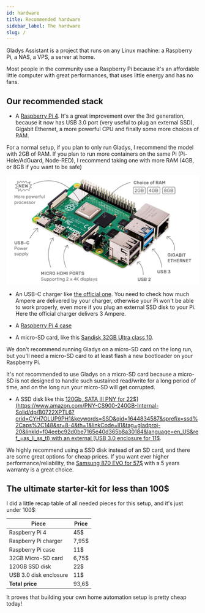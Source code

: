 ```yaml
---
id: hardware
title: Recommended hardware
sidebar_label: The hardware
slug: /
---
```


Gladys Assistant is a project that runs on any Linux machine: a Raspberry Pi, a NAS, a VPS, a server at home.

Most people in the community use a Raspberry Pi because it's an affordable little computer with great performances, that uses little energy and has no fans.

## Our recommended stack

- A [Raspberry Pi 4](https://www.amazon.com/Raspberry-Model-2019-Quad-Bluetooth/dp/B07TD42S27?crid=3UT3K90QVBE66&keywords=raspberry%2Bpi%2B4%2B2GB&qid=1644833683&sprefix=raspberry%2Bpi%2B4%2B2gb%2Caps%2C152&sr=8-3&th=1&linkCode=ll1&tag=gladproj-20&linkId=76c25f0db9eb8b1afc55c6c7d9b92187&language=en_US&ref_=as_li_ss_tl). It's a great improvement over the 3rd generation, because it now has USB 3.0 port (very useful to plug an external SSD), Gigabit Ethernet, a more powerful CPU and finally some more choices of RAM.

For a normal setup, if you plan to only run Gladys, I recommend the model with 2GB of RAM. If you plan to run more containers on the same Pi (Pi-Hole/AdGuard, Node-RED), I recommend taking one with more RAM (4GB, or 8GB if you want to be safe)

![Raspberry Pi 4](../../static/img/docs/en/installation/raspberry-pi-4.jpg)

- An USB-C charger like [the official one](https://www.amazon.com/Raspberry-Model-Official-SC0218-Accessory/dp/B07W8XHMJZ?crid=2M36R4F1XSYUN&keywords=raspberry+pi+charger&qid=1644834355&sprefix=raspberry+pi+charge%2Caps%2C163&sr=8-3&linkCode=ll1&tag=gladproj-20&linkId=7477042f3093652671863b15b1f2d1a7&language=en_US&ref_=as_li_ss_tl). You need to check how much Ampere are delivered by your charger, otherwise your Pi won't be able to work properly, even more if you plug an external SSD disk to your Pi. Here the official charger delivers 3 Ampere.

- A [Raspberry Pi 4 case](https://www.amazon.com/iUniker-Raspberry-Aluminium-Heatsink-Supply/dp/B07D3S4KBK?crid=WXOQTAT2ST5H&keywords=raspberry+pi+4+case&qid=1644835141&sprefix=raspberry+pi+4+cas%2Caps%2C157&sr=8-3&linkCode=ll1&tag=gladproj-20&linkId=ba3cd1773e754f33f84d9a6bbdb4c3a9&language=en_US&ref_=as_li_ss_tl)

- A micro-SD card, like this [Sandisk 32GB Ultra class 10](https://www.amazon.com/Sandisk-Ultra-Micro-Class-Memory/dp/B010NE3QHQ?crid=3S6DCF6ISXC2N&keywords=micro-SD+card&qid=1644834059&sprefix=micro-sd+car%2Caps%2C175&sr=8-14&linkCode=ll1&tag=gladproj-20&linkId=ac43f2b3ff7adb30389ca3756c2b88f3&language=en_US&ref_=as_li_ss_tl).

We don't recommend running Gladys on a micro-SD card on the long run, but you'll need a micro-SD card to at least flash a new bootloader on your Raspberry Pi.

It's not recommended to use Gladys on a micro-SD card because a micro-SD is not designed to handle such sustained read/write for a long period of time, and on the long run your micro-SD will get corrupted.

- A SSD disk like this [120Gb, SATA III PNY for 22$](https://www.amazon.com/PNY-CS900-240GB-Internal-Solid/dp/B0722XPTL6?crid=CYH7OLUP9PH1&keywords=SSD&qid=1644834587&sprefix=ssd%2Caps%2C148&sr=8-4&th=1&linkCode=ll1&tag=gladproj-20&linkId=f04eebc92d0be7165e40d365b8a30184&language=en_US&ref_=as_li_ss_tl) with an external [USB 3.0 enclosure for 11$](https://www.amazon.com/Sabrent-Tool-free-Enclosure-Optimized-EC-UASP/dp/B00OJ3UJ2S?crid=22EU3UTEWY1PS&keywords=2.5%22+SATA+III+case&qid=1644834772&sprefix=2.5+sata+iii+case%2Caps%2C150&sr=8-3&linkCode=ll1&tag=gladproj-20&linkId=8e6a0ce95d69580c8f3964886bbf3812&language=en_US&ref_=as_li_ss_tl).

We highly recommend using a SSD disk instead of an SD card, and there are some great options for cheap prices. If you want ever higher performance/reliability, the [Samsung 870 EVO for 57$](https://www.amazon.com/SAMSUNG-500GB-Internal-MZ-77E500B-AM/dp/B08QBN5J9B?ac_md=3-0-VW5kZXIgJDEwMA%3D%3D-ac_d_bv_bv_bv&crid=1TYDTBQU3P3OS&cv_ct_cx=samsung%2Bevo%2Bssd&keywords=samsung%2Bevo%2Bssd&pd_rd_i=B08QBMD6P4&pd_rd_r=79cb8660-e26d-41f9-a659-0e85e3732cc3&pd_rd_w=mbPCS&pd_rd_wg=fPPgW&pf_rd_p=f77357a4-3bc9-48f9-a560-10a39068cae9&pf_rd_r=ESM4V1RF2VKCF46BSZ45&qid=1644834996&sprefix=samsung%2Bevo%2Bssd%2Caps%2C154&sr=1-1-f4ff053e-b1e8-4d31-8f95-56d755c862ba&th=1&linkCode=ll1&tag=gladproj-20&linkId=d3e58fb66485be6c90c3d9652ed31c62&language=en_US&ref_=as_li_ss_tl) with a 5 years warranty is a great choice.

## The ultimate starter-kit for less than 100$

I did a little recap table of all needed pieces for this setup, and it's just under 100$:

| Piece                  | Price |
| ---------------------- | ----- |
| Raspberry Pi 4         | 45$   |
| Raspberry Pi charger   | 7,95$ |
| Raspberry Pi case      | 11$   |
| 32GB Micro-SD card     | 6,75$ |
| 120GB SSD disk         | 22$   |
| USB 3.0 disk enclosure | 11$   |
| **Total price**        | 93,6$ |

It proves that building your own home automation setup is pretty cheap today!
